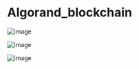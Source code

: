 # Algorand_blockchain



![image](https://user-images.githubusercontent.com/90293555/160217128-c562087b-a88d-47a8-8440-6d63b87ee4b1.png)

![image](https://user-images.githubusercontent.com/90293555/160222550-872301a1-f611-4447-8259-eec717f92b5a.png)

![image](https://user-images.githubusercontent.com/90293555/160222572-50bb10c8-f7e7-4043-a575-895e6774d0d1.png)
